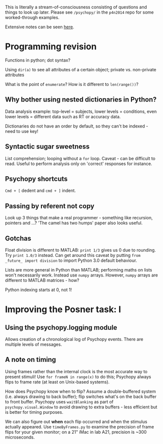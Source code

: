 This is literally a stream-of-consciousness consisting of questions and things to look up 
later. Please see `/psychopy/` in the `p4n2014` repo for some worked-through examples.

Extensive notes can be seen [here](http://www.psychopy.org/P4N/).

# Programming revision

Functions in python; dot syntax?

Using `dir(a)` to see all attributes of a certain object; private vs. non-private attributes

What is the point of `enumerate`? How is it different to `len(range())`?

## Why bother using nested dictionaries in Python? 
Data analysis example: top-level = subjects, lower levels = conditions, even lower levels
= different data such as RT or accuracy data.

Dictionaries do not have an order by default, so they can't be indexed - need to use key!

## Syntactic sugar sweetness
List comprehension; looping without a `for` loop. Caveat - can be difficult to read. Useful to perform analysis only on 'correct' responses for instance.

## Psychopy shortcuts
`Cmd + [` dedent and `cmd + ]` indent.

## Passing by referent not copy
Look up 3 things that make a real programmer - something like recursion, pointers and ...? 'The camel has two humps' paper also looks useful.

## Gotchas
Float division is different to MATLAB: `print 1/3` gives us 0 due to rounding. Try `print 1.0/3` instead. Can get around this caveat by putting `from _future_ import division` to import Python 3.0 default behaviour.

Lists are more general in Python than MATLAB; performing maths on lists won't necessarily work. Instead use `numpy` arrays. However, `numpy` arrays are different to MATLAB matrices - how?

Python indexing starts at 0, not 1!

# Improving the Posner task: I

## Using the psychopy.logging module
Allows creation of a chronological log of Psychopy events. There are multiple levels of messages.

## A note on timing
Using frames rather than the internal clock is the most accurate way to present stimuli! Use `for frameN in range(x)` to do this; Psychopy always flips to frame rate (at least on Unix-based systems).

How does Psychopy know when to flip? Assume a double-buffered system (i.e. always drawing to back buffer); flip switches what's on the back buffer to front buffer. Psychopy uses `waitBlanking` as part of `psychopy.visual.Window` to avoid drawing to extra buffers - less efficient but is better for timing purposes.

We can also figure out **when** each flip occurred and when the stimulus actually appeared. Use `timeByFrames.py` to examine the precision of frame flips for your given monitor; on a 21" iMac in lab A21, precision is ~300 microseconds.

